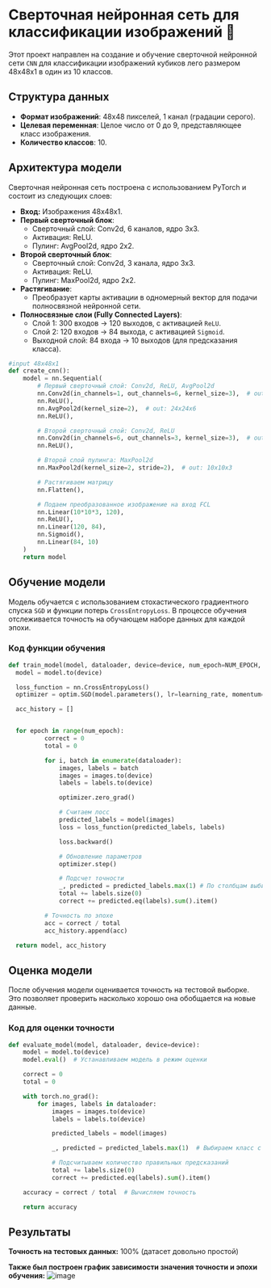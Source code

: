 # Сверточная нейронная сеть для классификации изображений 🧩


Этот проект направлен на создание и обучение сверточной нейронной сети `CNN` для классификации изображений кубиков лего размером 48x48x1 в один из 10 классов.


## Структура данных

- **Формат изображений**: 48x48 пикселей, 1 канал (градации серого).
- **Целевая переменная**: Целое число от 0 до 9, представляющее класс изображения.
- **Количество классов**: 10.

## Архитектура модели

Сверточная нейронная сеть построена с использованием PyTorch и состоит из следующих слоев:

- **Вход:** Изображения 48x48x1.
- **Первый сверточный блок**:
  - Сверточный слой: Conv2d, 6 каналов, ядро 3x3.
  - Активация: ReLU.
  - Пулинг: AvgPool2d, ядро 2x2.
- **Второй сверточный блок**:
  - Сверточный слой: Conv2d, 3 канала, ядро 3x3.
  - Активация: ReLU.
  - Пулинг: MaxPool2d, ядро 2x2.
- **Растягивание**:
  - Преобразует карты активации в одномерный вектор для подачи полносвязной нейронной сети.
- **Полносвязные слои (Fully Connected Layers)**:
  - Слой 1: 300 входов → 120 выходов, с активацией `ReLU`.
  - Слой 2: 120 входов → 84 выхода, с активацией `Sigmoid`.
  - Выходной слой: 84 входа → 10 выходов (для предсказания класса).
```python
#input 48x48x1
def create_cnn():
    model = nn.Sequential(
        # Первый сверточный слой: Conv2d, ReLU, AvgPool2d
        nn.Conv2d(in_channels=1, out_channels=6, kernel_size=3),  # out: 46x46x6
        nn.ReLU(),
        nn.AvgPool2d(kernel_size=2),  # out: 24x24x6
        nn.ReLU(),

        # Второй сверточный слой: Conv2d, ReLU
        nn.Conv2d(in_channels=6, out_channels=3, kernel_size=3),  # out: 21x21x3
        nn.ReLU(),

        # Второй слой пулинга: MaxPool2d
        nn.MaxPool2d(kernel_size=2, stride=2),  # out: 10x10x3

        # Растягиваем матрицу
        nn.Flatten(),

        # Подаем преобразованное изображение на вход FCL
        nn.Linear(10*10*3, 120),
        nn.ReLU(),
        nn.Linear(120, 84),
        nn.Sigmoid(),
        nn.Linear(84, 10)
    )
    return model
```
## Обучение модели

Модель обучается с использованием стохастического градиентного спуска `SGD` и функции потерь `CrossEntropyLoss`. В процессе обучения отслеживается точность на обучающем наборе данных для каждой эпохи.

### Код функции обучения
```python
def train_model(model, dataloader, device=device, num_epoch=NUM_EPOCH, learning_rate=LEARN_RATE):
  model = model.to(device)

  loss_function = nn.CrossEntropyLoss()
  optimizer = optim.SGD(model.parameters(), lr=learning_rate, momentum=0.9)

  acc_history = []


  for epoch in range(num_epoch):
          correct = 0
          total = 0

          for i, batch in enumerate(dataloader):
              images, labels = batch
              images = images.to(device)
              labels = labels.to(device)

              optimizer.zero_grad()

              # Считаем лосс
              predicted_labels = model(images)
              loss = loss_function(predicted_labels, labels)

              loss.backward()

              # Обновление параметров
              optimizer.step()

              # Подсчет точности
              _, predicted = predicted_labels.max(1) # По столбцам выбираем индекс с максимальной верояностью
              total += labels.size(0)
              correct += predicted.eq(labels).sum().item()

          # Точность по эпохе
          acc = correct / total
          acc_history.append(acc)

  return model, acc_history
```
## Оценка модели

После обучения модели оценивается точность на тестовой выборке. Это позволяет проверить насколько хорошо она обобщается на новые данные.
### Код для оценки точности
```python
def evaluate_model(model, dataloader, device=device):
    model = model.to(device)
    model.eval()  # Устанавливаем модель в режим оценки

    correct = 0
    total = 0

    with torch.no_grad():
        for images, labels in dataloader:
            images = images.to(device)
            labels = labels.to(device)

            predicted_labels = model(images)

            _, predicted = predicted_labels.max(1)  # Выбираем класс с максимальной вероятностью

            # Подсчитываем количество правильных предсказаний
            total += labels.size(0)
            correct += predicted.eq(labels).sum().item()

    accuracy = correct / total  # Вычисляем точность

    return accuracy
```
## Результаты
**Точность на тестовых данных:** 100% (датасет довольно простой)

**Также был построен график зависимости значения точности и эпохи обучения:**
![image](https://github.com/user-attachments/assets/767a596e-cb10-4043-9b7e-40028cab305f)
